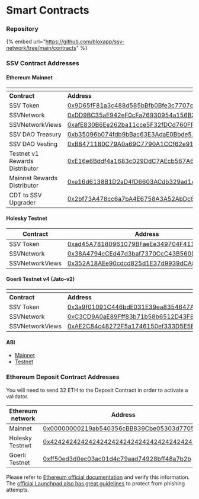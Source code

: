 # Smart Contracts

### Repository <a href="#_bhl3qnbkn7py" id="_bhl3qnbkn7py"></a>

{% embed url="https://github.com/bloxapp/ssv-network/tree/main/contracts" %}

### SSV Contract Addresses <a href="#_bhl3qnbkn7py" id="_bhl3qnbkn7py"></a>

#### Ethereum Mainnet

<table data-header-hidden><thead><tr><th width="282"></th><th></th></tr></thead><tbody><tr><td><strong>Contract</strong></td><td><strong>Address</strong></td></tr><tr><td>SSV Token</td><td><a href="https://etherscan.io/address/0x9D65fF81a3c488d585bBfb0Bfe3c7707c7917f54">0x9D65fF81a3c488d585bBfb0Bfe3c7707c7917f54</a></td></tr><tr><td>SSVNetwork</td><td><a href="https://etherscan.io/address/0xDD9BC35aE942eF0cFa76930954a156B3fF30a4E1">0xDD9BC35aE942eF0cFa76930954a156B3fF30a4E1</a></td></tr><tr><td>SSVNetworkViews</td><td><a href="https://etherscan.io/address/0xafE830B6Ee262ba11cce5F32fDCd760FFE6a66e4">0xafE830B6Ee262ba11cce5F32fDCd760FFE6a66e4</a></td></tr><tr><td>SSV DAO Treasury</td><td><a href="https://etherscan.io/address/0xb35096b074fdb9bBac63E3AdaE0Bbde512B2E6b6">0xb35096b074fdb9bBac63E3AdaE0Bbde512B2E6b6</a></td></tr><tr><td>SSV DAO Vesting</td><td><a href="https://etherscan.io/address/0xB8471180C79A0a69C7790A1CCf62e91b3c3559Bf">0xB8471180C79A0a69C7790A1CCf62e91b3c3559Bf</a></td></tr><tr><td>Testnet v1 Rewards Distributor</td><td><a href="https://etherscan.io/address/0xE16e6Bddf4a1683c029DdC7AEcb567A6095e95A6">0xE16e6Bddf4a1683c029DdC7AEcb567A6095e95A6</a></td></tr><tr><td>Mainnet Rewards Distributor</td><td><a href="https://etherscan.io/address/0xe16d6138B1D2aD4fD6603ACdb329ad1A6cD26D9f#writeContract">0xe16d6138B1D2aD4fD6603ACdb329ad1A6cD26D9f</a></td></tr><tr><td>CDT to SSV Upgrader</td><td><a href="https://etherscan.io/address/0x2bf73A478cc6a7bA4E6758A3A52AbDc8CDBa735E">0x2bf73A478cc6a7bA4E6758A3A52AbDc8CDBa735E</a></td></tr></tbody></table>

#### Holesky Testnet



<table><thead><tr><th width="283">Contract</th><th>Address</th></tr></thead><tbody><tr><td>SSV Token</td><td><a href="https://holesky.etherscan.io/address/0xad45A78180961079BFaeEe349704F411dfF947C6">0xad45A78180961079BFaeEe349704F411dfF947C6</a></td></tr><tr><td>SSVNetwork</td><td><a href="https://holesky.etherscan.io/address/0x38A4794cCEd47d3baf7370CcC43B560D3a1beEFA">0x38A4794cCEd47d3baf7370CcC43B560D3a1beEFA</a></td></tr><tr><td>SSVNetworkViews</td><td><a href="https://holesky.etherscan.io/address/0x352A18AEe90cdcd825d1E37d9939dCA86C00e281">0x352A18AEe90cdcd825d1E37d9939dCA86C00e281</a></td></tr></tbody></table>

#### Goerli Testnet v4 (Jato-v2)

<table data-header-hidden><thead><tr><th width="281"></th><th></th></tr></thead><tbody><tr><td><strong>Contract</strong></td><td><strong>Address</strong></td></tr><tr><td>SSV Token</td><td><a href="https://goerli.etherscan.io/address/0x3a9f01091C446bdE031E39ea8354647AFef091E7">0x3a9f01091C446bdE031E39ea8354647AFef091E7</a></td></tr><tr><td>SSVNetwork</td><td><a href="https://goerli.etherscan.io/address/0xc3cd9a0ae89fff83b71b58b6512d43f8a41f363d">0xC3CD9A0aE89Fff83b71b58b6512D43F8a41f363D</a></td></tr><tr><td>SSVNetworkViews</td><td><a href="https://goerli.etherscan.io/address/0xAE2C84c48272F5a1746150ef333D5E5B51F68763#readContract">0xAE2C84c48272F5a1746150ef333D5E5B51F68763</a></td></tr></tbody></table>

#### ABI

* [Mainnet](https://github.com/bloxapp/ssv-network/tree/contract-abi/docs/mainnet/v1.0.0)
* [Testnet](https://github.com/bloxapp/ssv-network/tree/contract-abi/docs/testnet/v1.0.0.rc4/abi)

### Ethereum Deposit Contract Addresses

You will need to send 32 ETH to the Deposit Contract in order to activate a validator.

<table><thead><tr><th width="274">Ethereum network</th><th>Address</th></tr></thead><tbody><tr><td>Mainnet</td><td><a href="https://etherscan.io/address/0x00000000219ab540356cBB839Cbe05303d7705Fa">0x00000000219ab540356cBB839Cbe05303d7705Fa</a></td></tr><tr><td>Holesky Testnwt</td><td><a href="https://holesky.etherscan.io/address/0x4242424242424242424242424242424242424242">0x4242424242424242424242424242424242424242</a></td></tr><tr><td>Goerli Testnet</td><td><a href="https://goerli.etherscan.io/address/0xff50ed3d0ec03ac01d4c79aad74928bff48a7b2b">0xff50ed3d0ec03ac01d4c79aad74928bff48a7b2b</a></td></tr></tbody></table>

Please refer to [Ethereum official documentation](https://ethereum.org/en/staking/deposit-contract/) and verify this information. The [official Launchpad also has great guidelines](https://holesky.launchpad.ethereum.org/) to protect from phishing attempts.
